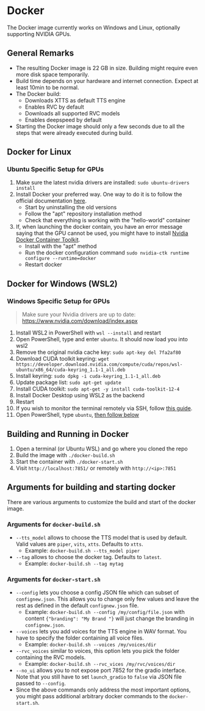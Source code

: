 # Docker
The Docker image currently works on Windows and Linux, optionally supporting NVIDIA GPUs.

## General Remarks
- The resulting Docker image is 22 GB in size. Building might require even more disk space temporarily.
- Build time depends on your hardware and internet connection. Expect at least 10min to be normal.
- The Docker build:
  - Downloads XTTS as default TTS engine
  - Enables RVC by default
  - Downloads all supported RVC models
  - Enables deepspeed by default
- Starting the Docker image should only a few seconds due to all the steps that were already executed during build.

## Docker for Linux

### Ubuntu Specific Setup for GPUs
1. Make sure the latest nvidia drivers are installed: `sudo ubuntu-drivers install`
1. Install Docker your preferred way. One way to do it is to follow the official documentation [here](https://docs.docker.com/engine/install/ubuntu/#uninstall-old-versions).
    - Start by uninstalling the old versions
    - Follow the "apt" repository installation method
    - Check that everything is working with the "hello-world" container
1. If, when launching the docker contain, you have an error message saying that the GPU cannot be used, you might have to install [Nvidia Docker Container Toolkit](https://docs.nvidia.com/datacenter/cloud-native/container-toolkit/latest/install-guide.html).
    - Install with the "apt" method
    - Run the docker configuration command
      ```sudo nvidia-ctk runtime configure --runtime=docker```
    - Restart docker

## Docker for Windows (WSL2)
### Windows Specific Setup for GPUs
> Make sure your Nvidia drivers are up to date: https://www.nvidia.com/download/index.aspx
1. Install WSL2 in PowerShell with `wsl --install` and restart
2. Open PowerShell, type and enter ```ubuntu```.  It should now load you into wsl2
3. Remove the original nvidia cache key: `sudo apt-key del 7fa2af80`
4. Download CUDA toolkit keyring: `wget https://developer.download.nvidia.com/compute/cuda/repos/wsl-ubuntu/x86_64/cuda-keyring_1.1-1_all.deb`
5. Install keyring: `sudo dpkg -i cuda-keyring_1.1-1_all.deb`
6. Update package list: `sudo apt-get update`
7. Install CUDA toolkit: `sudo apt-get -y install cuda-toolkit-12-4`
8. Install Docker Desktop using WSL2 as the backend
9. Restart
10. If you wish to monitor the terminal remotely via SSH, follow [this guide](https://www.hanselman.com/blog/how-to-ssh-into-wsl2-on-windows-10-from-an-external-machine).
11. Open PowerShell, type ```ubuntu```, [then follow below](#building-and-running-in-docker)

## Building and Running in Docker

1. Open a terminal (or Ubuntu WSL) and go where you cloned the repo
3. Build the image with `./docker-build.sh`
4. Start the container with `./docker-start.sh`
5. Visit `http://localhost:7851/` or remotely with `http://<ip>:7851`

## Arguments for building and starting docker
There are various arguments to customize the build and start of the docker image.

### Arguments for `docker-build.sh`
- `--tts_model` allows to choose the TTS model that is used by default. Valid values are `piper`, `vits`, `xtts`. Defaults to `xtts`.
  - Example: `docker-build.sh --tts_model piper`
- `--tag` allows to choose the docker tag. Defaults to `latest`.
  - Example: `docker-build.sh --tag mytag`

### Arguments for `docker-start.sh`
- `--config` lets you choose a config JSON file which can subset of `confignew.json`. This allows you to change only 
  few values and leave the rest as defined in the default `confignew.json` file.
  - Example: `docker-build.sh --config /my/config/file.json` with content `{"branding": "My Brand "}` will just change
    the branding in `confignew.json`.
- `--voices` lets you add voices for the TTS engine in WAV format. You have to specify the folder containing all
  voice files.
  - Example: `docker-build.sh --voices /my/voices/dir`
- `--rvc_voices` similar to voices, this option lets you pick the folder containing the RVC models.
  - Example: `docker-build.sh --rvc_vices /my/rvc/voices/dir`
- `--no_ui` allows you to not expose port 7852 for the gradio interface. Note that you still have to set `launch_gradio`
  to `false` via JSON file passed to `--config`. 
- Since the above commands only address the most important options, you might pass additional arbitrary docker commands
    to the `docker-start.sh`.
